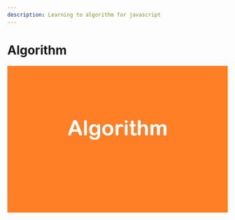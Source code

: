 ```yaml
---
description: Learning to algorithm for javascript
---
```


# Algorithm

![Learning to algorithm for javascript](.gitbook/assets/algorithm%20%281%29.png)

